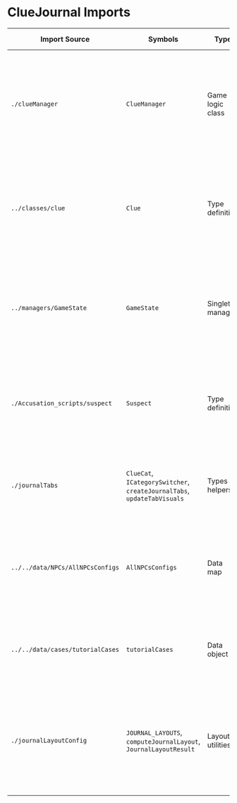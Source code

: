 # ClueJournal Imports

| Import Source | Symbols | Type | Purpose / Usage |
| --- | --- | --- | --- |
| `./clueManager` | `ClueManager` | Game logic class | Central manager for the player's clue collection. The journal keeps a reference (from `init`) and hands it to tab scenes so they can list/filter clues and build the clueboard. |
| `../classes/clue` | `Clue` | Type definition | Interface describing a clue (id, title, description, category, etc.). Used for type safety when iterating clues and passing data to other scenes. |
| `../managers/GameState` | `GameState` | Singleton manager | Global state store (flags, culprit info, progress). The journal consults it when activating cases and when syncing state back to the main game. |
| `./Accusation_scripts/suspect` | `Suspect` | Type definition | Shape of suspect data (name, portrait key, motive). Gives typed helpers when the journal interacts with accusation tabs. |
| `./journalTabs` | `ClueCat`, `ICategorySwitcher`, `createJournalTabs`, `updateTabVisuals` | Types & helpers | Provides the tab enum, controller contract, and the shared routine that builds/refreshes the vertical tab UI. |
| `../../data/NPCs/AllNPCsConfigs` | `AllNPCsConfigs` | Data map | Master NPC config list (names, portrait keys). Passed to the clueboard scene so the player can place suspects on the board. |
| `../../data/cases/tutorialCases` | `tutorialCases` | Data object | JSON-like definition for tutorial cases. Supplies the case title/body that the main journal page renders. |
| `./journalLayoutConfig` | `JOURNAL_LAYOUTS`, `computeJournalLayout`, `JournalLayoutResult` | Layout utilities | Shared sizing/scale definitions. The journal uses them to compute responsive sizes and to keep the page centered across different resolutions. |
